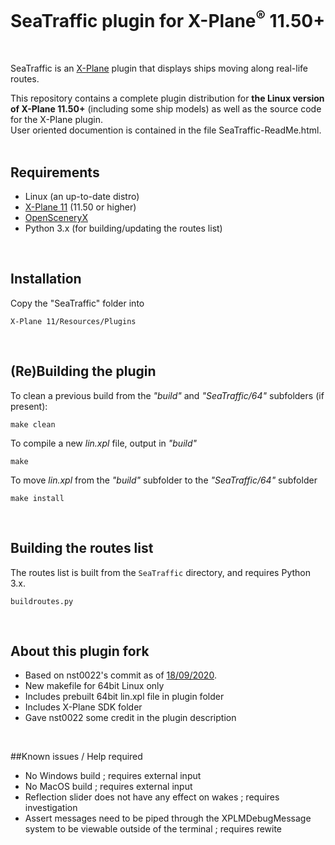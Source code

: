 # SeaTraffic plugin for X-Plane<sup>®</sup> 11.50+

&nbsp;

SeaTraffic is an [X-Plane](x-plane.com) plugin that displays ships moving along real-life routes.   

This repository contains a complete plugin distribution for **the Linux version of X-Plane 11.50+** (including some ship models) as well as the source code for the X-Plane plugin.   
User oriented documention is contained in the file SeaTraffic-ReadMe.html.
&nbsp;

## Requirements

- Linux (an up-to-date distro)
- [X-Plane 11](https://www.x-plane.com/) (11.50 or higher)
- [OpenSceneryX](https://www.opensceneryx.com/)
- Python 3.x (for building/updating the routes list)

&nbsp;

## Installation

Copy the "SeaTraffic" folder into

	X-Plane 11/Resources/Plugins
	
&nbsp;


## (Re)Building the plugin

To clean a previous build from the _"build"_ and _"SeaTraffic/64"_ subfolders (if present):
	
	make clean
	
To compile a new _lin.xpl_ file, output in _"build"_
	
	make
	
To move _lin.xpl_ from the _"build"_ subfolder to the _"SeaTraffic/64"_ subfolder
	
	make install

&nbsp;	

## Building the routes list

The routes list is built from the `SeaTraffic` directory, and requires Python 3.x.

    buildroutes.py
    
&nbsp;

## About this plugin fork

- Based on nst0022's commit as of [18/09/2020](https://github.com/nst0022/SeaTraffic/commit/c7f4129369963933daf4276016d384fa214a5429).
- New makefile for 64bit Linux only
- Includes prebuilt 64bit lin.xpl file in plugin folder
- Includes X-Plane SDK folder
- Gave nst0022 some credit in the plugin description


&nbsp;

##Known issues / Help required

- No Windows build ; requires external input
- No MacOS build ; requires external input
- Reflection slider does not have any effect on wakes ; requires investigation
- Assert messages need to be piped through the XPLMDebugMessage system to be viewable outside of the terminal ; requires rewite